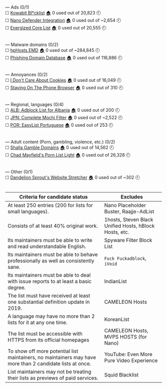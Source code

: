 — Ads (0/1)<br>
☐ [Kowabit Bl\*cklist](https://blocklist.kowabit.de/list.txt) [🏠](https://www.kowabit.de/blcklst/) 0 used out of 20,823 🕘<br>
☐ [Nano Defender Integration](https://raw.githubusercontent.com/NanoAdblocker/NanoFilters/master/NanoMirror/NanoDefender.txt) [🏠](https://github.com/NanoAdblocker/NanoFilters) 0 used out of ~2,654 🕘<br>
☐ [Energized Core List](https://github.com/AdroitAdorKhan/EnergizedProtection/raw/master/core/hosts) [🏠](https://github.com/EnergizedProtection/block/issues) 0 used out of 20,555 🕘<br><br>

— Malware domains (0/2)<br>
☐ [hpHosts EMD](https://hosts-file.net/emd.txt) [🏠](https://hosts-file.net/) 0 used out of ~284,845 🕘<br>
☐ [Phishing Domain Database](https://raw.githubusercontent.com/mitchellkrogza/Phishing.Database/master/phishing-domains-ACTIVE.txt) [🏠](https://github.com/mitchellkrogza/Phishing.Database) 0 used out of 116,886 🕘<br><br>

— Annoyances (0/2)<br>
☐ [I Don't Care About Cookies](https://www.kiboke-studio.hr/i-dont-care-about-cookies/abp/) [🏠](https://www.kiboke-studio.hr/i-dont-care-about-cookies/) 0 used out of 16,049 🕘<br>
☐ [Staying On The Phone Browser](https://raw.githubusercontent.com/DandelionSprout/adfilt/master/stayingonbrowser/Staying%20On%20The%20Phone%20Browser) [🏠](https://github.com/DandelionSprout/adfilt) 0 used out of 310 🕘<br><br>

— Regional, languages (0/4)<br>
☐ [ALB: Adblock List for Albania](https://raw.githubusercontent.com/AnXh3L0/blocklist/master/albanian-easylist-addition/Albania.txt) [🏠](https://github.com/AnXh3L0/blocklist) 0 used out of 200 🕘<br>
☐ [JPN: Complete Mochi Filter](https://raw.githubusercontent.com/eEIi0A5L/adblock_filter/master/all.txt) [🏠](https://github.com/eEIi0A5L/adblock_filter) 0 used out of ~2,522 🕘<br>
☐ [POR: EasyList Portuguese](https://easylist-downloads.adblockplus.org/easylistportuguese.txt) [🏠](https://easylist.to/) 0 used out of 253 🕘<br><br>

— Adult content (Porn, gambling, violence, etc.) (0/2)<br>
☐ [Shalla Gamble Domains](https://raw.githubusercontent.com/cbuijs/shallalist/master/gamble/domains) [🏠](https://github.com/cbuijs/shallalist/) 0 used out of 14,562 🕘<br>
☐ [Chad Mayfield's Porn List Light](https://raw.githubusercontent.com/chadmayfield/my-pihole-blocklists/master/lists/pi_blocklist_porn_top1m.list) [🏠](https://github.com/chadmayfield/my-pihole-blocklists) 0 used out of 26,328 🕘<br><br>

— Other (0/1)<br>
☐ [Dandelion Sprout's Website Stretcher](https://raw.githubusercontent.com/DandelionSprout/adfilt/master/Dandelion%20Sprout's%20Website%20Stretcher.txt) [🏠](https://github.com/DandelionSprout/adfilt) 0 used out of ~302 🕘<br><br>

| Criteria for candidate status | Excludes |
| - | - |
| At least 250 entries (200 for lists for small languages). | Nano Placeholder Buster, Raajje-AdList |
| Consists of at least 40% original work. | 1hosts, Steven Black Unified Hosts, hBlock Hosts, etc. |
| Its maintainers must be able to write and read understandable English. | Spyware Filter Block List |
| Its maintainers must be able to behave professionally as well as consistently sane. | `Fuck Fuckadblock`, `iVoid` |
| Its maintainers must be able to deal with issue reports to at least a basic degree. | IndianList |
| The list must have received at least one substantial definition update in 2019. | CAMELEON Hosts |
| A language may have no more than 2 lists for it at any one time. | KoreanList |
| The list must be accessible with HTTPS from its official homepages | CAMELEON Hosts, MVPS HOSTS (for Nano) |
| To show off more potential list maintainers, no maintainers may have more than 2 candidate lists at once. | YouTube: Even More Pure Video Experience |
| List maintainers may not be treating their lists as previews of paid services. | Squid Blacklist |

